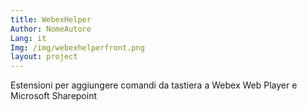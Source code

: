 ```yaml
---
title: WebexHelper
Author: NomeAutore
Lang: it
Img: /img/webexhelperfront.png
layout: project
---
```

Estensioni per aggiungere comandi da tastiera a Webex Web Player e Microsoft Sharepoint

